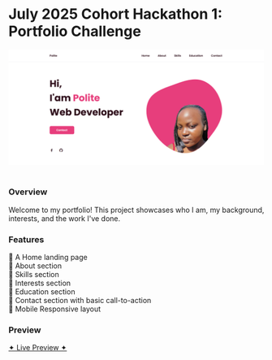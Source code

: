 # July 2025 Cohort Hackathon 1: Portfolio Challenge
[<img src="assets/images/welcome-cover.png" alt="welcome cover image">](https://polite060.github.io/plp-portfolio-hackathon/)
<br><br>

### Overview

Welcome to my portfolio! This project showcases who I am, my background, interests, and the work I've done.
<br>

### Features <br>

🔹 A Home landing page<br>
🔹 About section<br>
🔹 Skills section<br>
🔹 Interests section<br>
🔹 Education section<br>
🔹 Contact section with basic call-to-action<br>
🔹 Mobile Responsive layout<br>

### Preview

[✦ Live Preview ✦](https://polite060.github.io/plp-portfolio-hackathon/)


